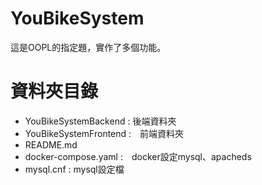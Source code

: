 # YouBikeSystem
這是OOPL的指定題，實作了多個功能。

# 資料夾目錄
- YouBikeSystemBackend : 後端資料夾
- YouBikeSystemFrontend :　前端資料夾
- README.md
- docker-compose.yaml :　docker設定mysql、apacheds
- mysql.cnf : mysql設定檔
